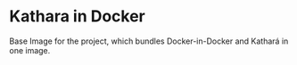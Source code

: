 # Kathara in Docker

Base Image for the project, which bundles Docker-in-Docker and Kathará in one image.
